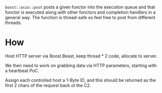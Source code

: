 `boost::asio::post` posts a given functor into the execution queue and that functor is executed along with other functors and completion handlers in a general way. The function is thread-safe so feel free to post from different threads.


# How

Host HTTP server via Boost.Beast, keep thread * 2 code, allocate to server.

We then need to work on grabbing data via HTTP parameters, starting with a heartbeat PoC.

Assign each controlled host a 1-Byte ID, and this should be returned as the first 2 chars of the request back ot the C2.

